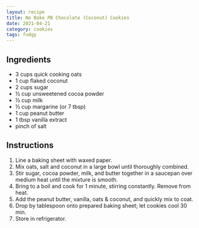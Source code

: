 ```yaml
---
layout: recipe
title: No Bake PB Chocolate (Coconut) Cookies
date: 2021-04-21
category: cookies
tags: fudgy
---
```


## Ingredients
* 3 cups quick cooking oats
* 1 cup flaked coconut
* 2 cups sugar
* ½ cup unsweetened cocoa powder
* ½ cup milk
* ½ cup margarine (or 7 tbsp)
* 1 cup peanut butter
* 1 tbsp vanilla extract
* pinch of salt

## Instructions
1. Line a baking sheet with waxed paper.
1. Mix oats, salt and coconut in a large bowl until thoroughly combined.
1. Stir sugar, cocoa powder, milk, and butter together in a saucepan over medium heat until the mixture is smooth. 
1. Bring to a boil and cook for 1 minute, stirring constantly. Remove from heat.
1. Add the peanut butter, vanilla, oats & coconut, and quickly mix to coat. 
1. Drop by tablespoon onto prepared baking sheet; let cookies cool 30 min.
1. Store in refrigerator.
